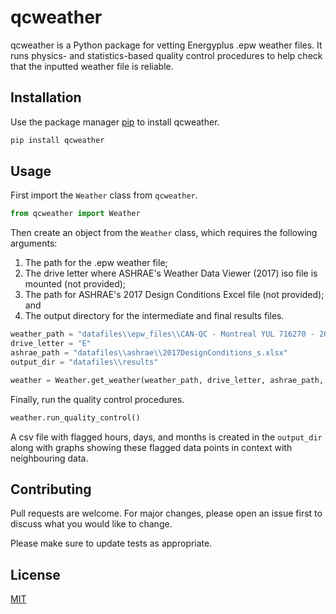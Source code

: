 # qcweather

qcweather is a Python package for vetting Energyplus .epw weather files. It runs physics- and statistics-based quality control procedures to help check that the inputted weather file is reliable.

## Installation

Use the package manager [pip](https://pip.pypa.io/en/stable/) to install qcweather.

```bash
pip install qcweather
```

## Usage

First import the ```Weather``` class from ```qcweather```.

```python
from qcweather import Weather
```

Then create an object from the ```Weather``` class, which requires the following arguments:

1. The path for the .epw weather file; 
2. The drive letter where ASHRAE's Weather Data Viewer (2017) iso file is mounted (not provided);
3. The path for ASHRAE's 2017 Design Conditions Excel file (not provided); and
4. The output directory for the intermediate and final results files.

```python
weather_path = "datafiles\\epw_files\\CAN-QC - Montreal YUL 716270 - 2015.epw"  # Windows path (Mac, Linux paths possible too)
drive_letter = "E"
ashrae_path = "datafiles\\ashrae\\2017DesignConditions_s.xlsx"
output_dir = "datafiles\\results"

weather = Weather.get_weather(weather_path, drive_letter, ashrae_path, output_dir)
```

Finally, run the quality control procedures.

```python
weather.run_quality_control()
```
A csv file with flagged hours, days, and months is created in the ```output_dir``` along with graphs showing these flagged data points in context with neighbouring data.

## Contributing
Pull requests are welcome. For major changes, please open an issue first to discuss what you would like to change.

Please make sure to update tests as appropriate.

## License
[MIT](https://choosealicense.com/licenses/mit/)